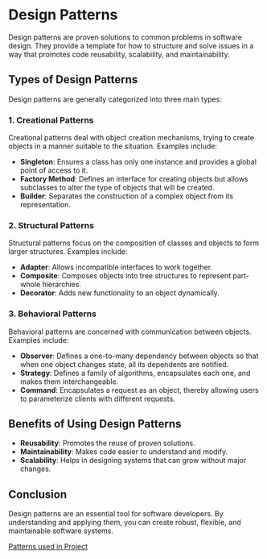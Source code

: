 # Design Patterns

Design patterns are proven solutions to common problems in software design. They provide a template for how to structure and solve issues in a way that promotes code reusability, scalability, and maintainability.

## Types of Design Patterns

Design patterns are generally categorized into three main types:

### 1. Creational Patterns
Creational patterns deal with object creation mechanisms, trying to create objects in a manner suitable to the situation. Examples include:

- **Singleton**: Ensures a class has only one instance and provides a global point of access to it.
- **Factory Method**: Defines an interface for creating objects but allows subclasses to alter the type of objects that will be created.
- **Builder**: Separates the construction of a complex object from its representation.

### 2. Structural Patterns
Structural patterns focus on the composition of classes and objects to form larger structures. Examples include:

- **Adapter**: Allows incompatible interfaces to work together.
- **Composite**: Composes objects into tree structures to represent part-whole hierarchies.
- **Decorator**: Adds new functionality to an object dynamically.

### 3. Behavioral Patterns
Behavioral patterns are concerned with communication between objects. Examples include:

- **Observer**: Defines a one-to-many dependency between objects so that when one object changes state, all its dependents are notified.
- **Strategy**: Defines a family of algorithms, encapsulates each one, and makes them interchangeable.
- **Command**: Encapsulates a request as an object, thereby allowing users to parameterize clients with different requests.

## Benefits of Using Design Patterns
- **Reusability**: Promotes the reuse of proven solutions.
- **Maintainability**: Makes code easier to understand and modify.
- **Scalability**: Helps in designing systems that can grow without major changes.

## Conclusion
Design patterns are an essential tool for software developers. By understanding and applying them, you can create robust, flexible, and maintainable software systems.

[Patterns used in Project]()